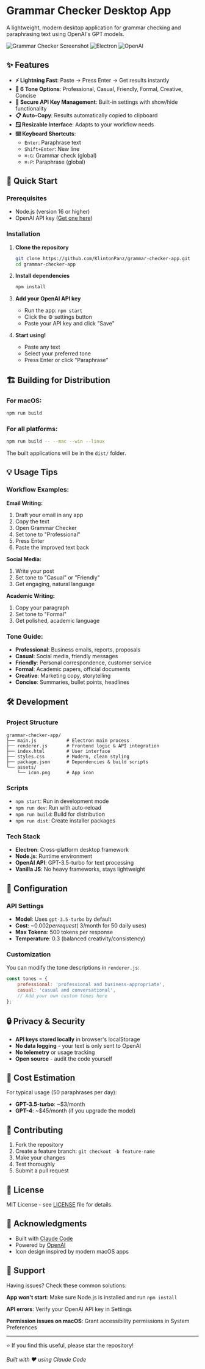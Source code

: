 # Grammar Checker Desktop App

A lightweight, modern desktop application for grammar checking and paraphrasing text using OpenAI's GPT models.

![Grammar Checker Screenshot](https://img.shields.io/badge/Platform-macOS%20%7C%20Windows%20%7C%20Linux-lightgrey)
![Electron](https://img.shields.io/badge/Built%20with-Electron-blue)
![OpenAI](https://img.shields.io/badge/Powered%20by-OpenAI-green)

## ✨ Features

- **⚡ Lightning Fast**: Paste → Press Enter → Get results instantly
- **🎯 6 Tone Options**: Professional, Casual, Friendly, Formal, Creative, Concise
- **🔐 Secure API Key Management**: Built-in settings with show/hide functionality
- **📋 Auto-Copy**: Results automatically copied to clipboard
- **🪟 Resizable Interface**: Adapts to your workflow needs
- **⌨️ Keyboard Shortcuts**:
  - `Enter`: Paraphrase text
  - `Shift+Enter`: New line
  - `⌘⇧G`: Grammar check (global)
  - `⌘⇧P`: Paraphrase (global)

## 🚀 Quick Start

### Prerequisites
- Node.js (version 16 or higher)
- OpenAI API key ([Get one here](https://platform.openai.com/api-keys))

### Installation

1. **Clone the repository**
   ```bash
   git clone https://github.com/KlintonPanz/grammar-checker-app.git
   cd grammar-checker-app
   ```

2. **Install dependencies**
   ```bash
   npm install
   ```

3. **Add your OpenAI API key**
   - Run the app: `npm start`
   - Click the ⚙️ settings button
   - Paste your API key and click "Save"

4. **Start using!**
   - Paste any text
   - Select your preferred tone
   - Press Enter or click "Paraphrase"

## 🏗️ Building for Distribution

### For macOS:
```bash
npm run build
```

### For all platforms:
```bash
npm run build -- --mac --win --linux
```

The built applications will be in the `dist/` folder.

## 💡 Usage Tips

### Workflow Examples:

**Email Writing:**
1. Draft your email in any app
2. Copy the text
3. Open Grammar Checker
4. Set tone to "Professional"
5. Press Enter
6. Paste the improved text back

**Social Media:**
1. Write your post
2. Set tone to "Casual" or "Friendly"
3. Get engaging, natural language

**Academic Writing:**
1. Copy your paragraph
2. Set tone to "Formal"
3. Get polished, academic language

### Tone Guide:
- **Professional**: Business emails, reports, proposals
- **Casual**: Social media, friendly messages
- **Friendly**: Personal correspondence, customer service
- **Formal**: Academic papers, official documents
- **Creative**: Marketing copy, storytelling
- **Concise**: Summaries, bullet points, headlines

## 🛠️ Development

### Project Structure
```
grammar-checker-app/
├── main.js           # Electron main process
├── renderer.js       # Frontend logic & API integration
├── index.html        # User interface
├── styles.css        # Modern, clean styling
├── package.json      # Dependencies & build scripts
└── assets/
    └── icon.png      # App icon
```

### Scripts
- `npm start`: Run in development mode
- `npm run dev`: Run with auto-reload
- `npm run build`: Build for distribution
- `npm run dist`: Create installer packages

### Tech Stack
- **Electron**: Cross-platform desktop framework
- **Node.js**: Runtime environment
- **OpenAI API**: GPT-3.5-turbo for text processing
- **Vanilla JS**: No heavy frameworks, stays lightweight

## 🔧 Configuration

### API Settings
- **Model**: Uses `gpt-3.5-turbo` by default
- **Cost**: ~$0.002 per request (~$3/month for 50 daily uses)
- **Max Tokens**: 500 tokens per response
- **Temperature**: 0.3 (balanced creativity/consistency)

### Customization
You can modify the tone descriptions in `renderer.js`:
```javascript
const tones = {
    professional: 'professional and business-appropriate',
    casual: 'casual and conversational',
    // Add your own custom tones here
};
```

## 🔒 Privacy & Security

- **API keys stored locally** in browser's localStorage
- **No data logging** - your text is only sent to OpenAI
- **No telemetry** or usage tracking
- **Open source** - audit the code yourself

## 📝 Cost Estimation

For typical usage (50 paraphrases per day):
- **GPT-3.5-turbo**: ~$3/month
- **GPT-4**: ~$45/month (if you upgrade the model)

## 🤝 Contributing

1. Fork the repository
2. Create a feature branch: `git checkout -b feature-name`
3. Make your changes
4. Test thoroughly
5. Submit a pull request

## 📄 License

MIT License - see [LICENSE](LICENSE) file for details.

## 🙏 Acknowledgments

- Built with [Claude Code](https://claude.ai/code)
- Powered by [OpenAI](https://openai.com)
- Icon design inspired by modern macOS apps

## 📧 Support

Having issues? Check these common solutions:

**App won't start**: Make sure Node.js is installed and run `npm install`

**API errors**: Verify your OpenAI API key in Settings

**Permission issues on macOS**: Grant accessibility permissions in System Preferences

---

⭐ If you find this useful, please star the repository!

*Built with ❤️ using Claude Code*